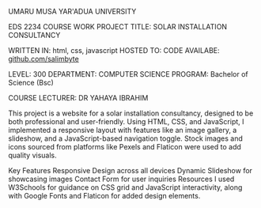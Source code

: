 UMARU MUSA YAR'ADUA UNIVERSITY

EDS 2234 COURSE WORK 
PROJECT TITLE: SOLAR INSTALLATION CONSULTANCY 

WRITTEN IN: html, css, javascript
HOSTED TO: 
CODE AVAILABE: [github.com/salimbyte](https://salimbyte.github.io/solarconEDS3222/)

LEVEL: 300
DEPARTMENT: COMPUTER SCIENCE
PROGRAM: Bachelor of Science (Bsc)

COURSE LECTURER: DR YAHAYA IBRAHIM


This project is a website for a solar installation consultancy, designed to be both professional and user-friendly. Using HTML, CSS, and JavaScript, I implemented a responsive layout with features like an image gallery, a slideshow, and a JavaScript-based navigation toggle. Stock images and icons sourced from platforms like Pexels and Flaticon were used to add quality visuals.

Key Features
    Responsive Design across all devices
    Dynamic Slideshow for showcasing images
    Contact Form for user inquiries
    Resources
I used W3Schools for guidance on CSS grid and JavaScript interactivity, along with Google Fonts and Flaticon for added design elements.
